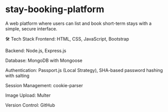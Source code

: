 # stay-booking-platform
A web platform where users can list and book short-term stays with a simple, secure interface.

🛠️ Tech Stack
Frontend: HTML, CSS, JavaScript, Bootstrap

Backend: Node.js, Express.js

Database: MongoDB with Mongoose

Authentication: Passport.js (Local Strategy), SHA-based password hashing with salting

Session Management: cookie-parser

Image Upload: Multer

Version Control: GitHub

